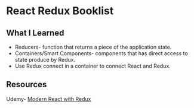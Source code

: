 # React Redux Booklist

## What I Learned
- Reducers- function that returns a piece of the application state.
- Containers/Smart Components- components that has direct access to state produce by Redux.
- Use Redux connect in a container to connect React and Redux.


## Resources
Udemy- [Modern React with Redux](https://www.udemy.com/react-redux/learn/v4/overview)


